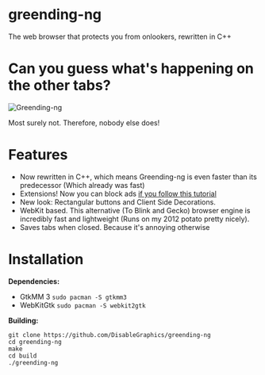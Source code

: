 # greending-ng
The web browser that protects you from onlookers, rewritten in C++

# Can you guess what's happening on the other tabs?

![Greending-ng](https://user-images.githubusercontent.com/48135147/163360614-1e6345bb-1481-407d-a938-37d9ee336866.png)

Most surely not. Therefore, nobody else does!

# Features
- Now rewritten in C++, which means Greending-ng is even faster than its predecessor (Which already was fast)
- Extensions! Now you can block ads <a href=adblock.md>if you follow this tutorial</a>
- New look: Rectangular buttons and Client Side Decorations.
- WebKit based. This alternative (To Blink and Gecko) browser engine is incredibly fast and lightweight (Runs on my 2012 potato pretty nicely). 
- Saves tabs when closed. Because it's annoying otherwise 

# Installation
**Dependencies:**
- GtkMM 3 `sudo pacman -S gtkmm3`
- WebKitGtk `sudo pacman -S webkit2gtk`

**Building:**
```
git clone https://github.com/DisableGraphics/greending-ng
cd greending-ng
make
cd build
./greending-ng
```
